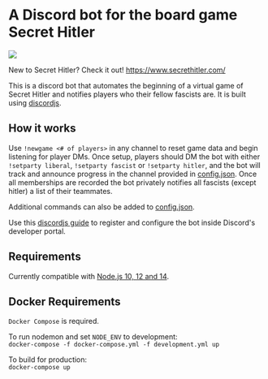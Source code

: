 # A Discord bot for the board game Secret Hitler

![](https://github.com/tommymcgahee/secrethitlerdiscordbot/workflows/Node/badge.svg)

New to Secret Hitler? Check it out! <https://www.secrethitler.com/>

This is a discord bot that automates the beginning of a virtual game of Secret Hitler and notifies players who their fellow fascists are. It is built using [discordjs](https://discord.js.org/). 

## How it works

Use `!newgame <# of players>` in any channel to reset game data and begin listening for player DMs. Once setup, players should DM the bot with either `!setparty liberal`, `!setparty fascist` or `!setparty hitler`, and the bot will track and announce progress in the channel provided in [config.json](https://github.com/tommymcgahee/secrethitlerdiscordbot/blob/master/config.example.json#L5). Once all memberships are recorded the bot privately notifies all fascists (except hitler) a list of their teammates. 

Additional commands can also be added to [config.json](https://github.com/tommymcgahee/secrethitlerdiscordbot/blob/master/config.example.json#L4). 

Use this [discordjs guide](https://discordjs.guide/preparations/setting-up-a-bot-application.html) to register and configure the bot inside Discord's developer portal. 

## Requirements

Currently compatible with [Node.js 10, 12 and 14](https://github.com/tommymcgahee/secrethitlerdiscordbot/actions?query=workflow%3ANode). 

## Docker Requirements

`Docker Compose` is required. 

To run nodemon and set `NODE_ENV` to development:  
`docker-compose -f docker-compose.yml -f development.yml up`

To build for production:  
`docker-compose up`